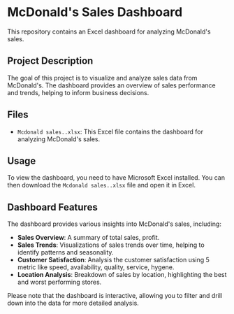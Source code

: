 # McDonald's Sales Dashboard

This repository contains an Excel dashboard for analyzing McDonald's sales.

## Project Description

The goal of this project is to visualize and analyze sales data from McDonald's. The dashboard provides an overview of sales performance and trends, helping to inform business decisions.

## Files

- `Mcdonald sales..xlsx`: This Excel file contains the dashboard for analyzing McDonald's sales.

## Usage

To view the dashboard, you need to have Microsoft Excel installed. You can then download the `Mcdonald sales..xlsx` file and open it in Excel.

## Dashboard Features

The dashboard provides various insights into McDonald's sales, including:

- **Sales Overview**: A summary of total sales, profit.
- **Sales Trends**: Visualizations of sales trends over time, helping to identify patterns and seasonality.
- **Customer Satisfaction**: Analysis the customer satisfaction using 5 metric like speed, availability, quality, service, hygene.
- **Location Analysis**: Breakdown of sales by location, highlighting the best and worst performing stores.

Please note that the dashboard is interactive, allowing you to filter and drill down into the data for more detailed analysis.

